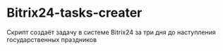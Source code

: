 # Bitrix24-tasks-creater
Скрипт создаёт задачу в системе Bitrix24 за три 
дня до наступления государственных праздников
